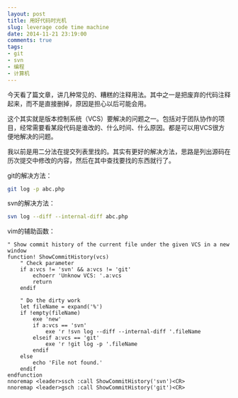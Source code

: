 ```yaml
---
layout: post
title: 用好代码时光机
slug: leverage code time machine
date: 2014-11-21 23:19:00
comments: true
tags:
- git
- svn
- 编程
- 计算机
---
```


今天看了篇文章，讲几种常见的、糟糕的注释用法。其中之一是把废弃的代码注释起来，而不是直接删掉，原因是担心以后可能会用。

这个其实就是版本控制系统（VCS）要解决的问题之一。包括对于团队协作的项目，经常需要看某段代码是谁改的、什么时间、什么原因。都是可以用VCS很方便地解决的问题。

我以前是用二分法在提交列表里找的。其实有更好的解决方法，思路是列出源码在历次提交中修改的内容，然后在其中查找要找的东西就行了。

git的解决方法：

```bash
git log -p abc.php
```

svn的解决方法：

```bash
svn log --diff --internal-diff abc.php
```

vim的辅助函数：

```vim
" Show commit history of the current file under the given VCS in a new window
function! ShowCommitHistory(vcs)
    " Check parameter
    if a:vcs != 'svn' && a:vcs != 'git'
        echoerr 'Unknow VCS: '.a:vcs
        return
    endif

    " Do the dirty work
    let fileName = expand('%')
    if !empty(fileName)
        exe 'new'
        if a:vcs == 'svn'
            exe 'r !svn log --diff --internal-diff '.fileName
        elseif a:vcs == 'git'
            exe 'r !git log -p '.fileName
        endif
    else
        echo 'File not found.'
    endif
endfunction
nnoremap <leader>ssch :call ShowCommitHistory('svn')<CR>
nnoremap <leader>gsch :call ShowCommitHistory('git')<CR>
```
